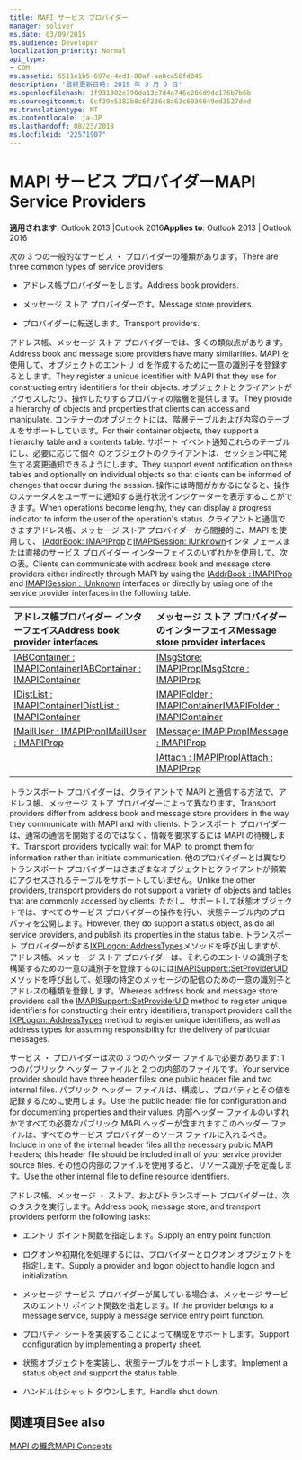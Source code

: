 ```yaml
---
title: MAPI サービス プロバイダー
manager: soliver
ms.date: 03/09/2015
ms.audience: Developer
localization_priority: Normal
api_type:
- COM
ms.assetid: 6511e1b5-697e-4ed1-80af-aa8ca56fd045
description: '最終更新日時: 2015 年 3 月 9 日'
ms.openlocfilehash: 1f931382e790da13e7d4a746e286d9dc176b7b6b
ms.sourcegitcommit: 0cf39e5382b8c6f236c8a63c6036849ed3527ded
ms.translationtype: MT
ms.contentlocale: ja-JP
ms.lasthandoff: 08/23/2018
ms.locfileid: "22571907"
---
```

# <a name="mapi-service-providers"></a><span data-ttu-id="28a34-103">MAPI サービス プロバイダー</span><span class="sxs-lookup"><span data-stu-id="28a34-103">MAPI Service Providers</span></span>

  
  
<span data-ttu-id="28a34-104">**適用されます**: Outlook 2013 |Outlook 2016</span><span class="sxs-lookup"><span data-stu-id="28a34-104">**Applies to**: Outlook 2013 | Outlook 2016</span></span> 
  
<span data-ttu-id="28a34-105">次の 3 つの一般的なサービス ・ プロバイダーの種類があります。</span><span class="sxs-lookup"><span data-stu-id="28a34-105">There are three common types of service providers:</span></span>
  
- <span data-ttu-id="28a34-106">アドレス帳プロバイダーをします。</span><span class="sxs-lookup"><span data-stu-id="28a34-106">Address book providers.</span></span>
    
- <span data-ttu-id="28a34-107">メッセージ ストア プロバイダーです。</span><span class="sxs-lookup"><span data-stu-id="28a34-107">Message store providers.</span></span>
    
- <span data-ttu-id="28a34-108">プロバイダーに転送します。</span><span class="sxs-lookup"><span data-stu-id="28a34-108">Transport providers.</span></span>
    
<span data-ttu-id="28a34-109">アドレス帳、メッセージ ストア プロバイダーでは、多くの類似点があります。</span><span class="sxs-lookup"><span data-stu-id="28a34-109">Address book and message store providers have many similarities.</span></span> <span data-ttu-id="28a34-110">MAPI を使用して、オブジェクトのエントリ id を作成するために一意の識別子を登録するとします。</span><span class="sxs-lookup"><span data-stu-id="28a34-110">They register a unique identifier with MAPI that they use for constructing entry identifiers for their objects.</span></span> <span data-ttu-id="28a34-111">オブジェクトとクライアントがアクセスしたり、操作したりするプロパティの階層を提供します。</span><span class="sxs-lookup"><span data-stu-id="28a34-111">They provide a hierarchy of objects and properties that clients can access and manipulate.</span></span> <span data-ttu-id="28a34-112">コンテナーのオブジェクトには、階層テーブルおよび内容のテーブルをサポートしています。</span><span class="sxs-lookup"><span data-stu-id="28a34-112">For their container objects, they support a hierarchy table and a contents table.</span></span> <span data-ttu-id="28a34-113">サポート イベント通知これらのテーブルにし、必要に応じて個々 のオブジェクトのクライアントは、セッション中に発生する変更通知できるようにします。</span><span class="sxs-lookup"><span data-stu-id="28a34-113">They support event notification on these tables and optionally on individual objects so that clients can be informed of changes that occur during the session.</span></span> <span data-ttu-id="28a34-114">操作には時間がかかるになると、操作のステータスをユーザーに通知する進行状況インジケーターを表示することができます。</span><span class="sxs-lookup"><span data-stu-id="28a34-114">When operations become lengthy, they can display a progress indicator to inform the user of the operation's status.</span></span> <span data-ttu-id="28a34-115">クライアントと通信できますアドレス帳、メッセージ ストア プロバイダーから間接的に、MAPI を使用して、 [IAddrBook: IMAPIProp](iaddrbookimapiprop.md)と[IMAPISession: IUnknown](imapisessioniunknown.md)インタ フェースまたは直接のサービス プロバイダー インターフェイスのいずれかを使用して、次の表。</span><span class="sxs-lookup"><span data-stu-id="28a34-115">Clients can communicate with address book and message store providers either indirectly through MAPI by using the [IAddrBook : IMAPIProp](iaddrbookimapiprop.md) and [IMAPISession : IUnknown](imapisessioniunknown.md) interfaces or directly by using one of the service provider interfaces in the following table.</span></span> 
  
|<span data-ttu-id="28a34-116">**アドレス帳プロバイダー インターフェイス**</span><span class="sxs-lookup"><span data-stu-id="28a34-116">**Address book provider interfaces**</span></span>|<span data-ttu-id="28a34-117">**メッセージ ストア プロバイダーのインターフェイス**</span><span class="sxs-lookup"><span data-stu-id="28a34-117">**Message store provider interfaces**</span></span>|
|:-----|:-----|
|[<span data-ttu-id="28a34-118">IABContainer : IMAPIContainer</span><span class="sxs-lookup"><span data-stu-id="28a34-118">IABContainer : IMAPIContainer</span></span>](iabcontainerimapicontainer.md) <br/> |[<span data-ttu-id="28a34-119">IMsgStore: IMAPIProp</span><span class="sxs-lookup"><span data-stu-id="28a34-119">IMsgStore : IMAPIProp</span></span>](imsgstoreimapiprop.md) <br/> |
|[<span data-ttu-id="28a34-120">IDistList : IMAPIContainer</span><span class="sxs-lookup"><span data-stu-id="28a34-120">IDistList : IMAPIContainer</span></span>](idistlistimapicontainer.md) <br/> |[<span data-ttu-id="28a34-121">IMAPIFolder : IMAPIContainer</span><span class="sxs-lookup"><span data-stu-id="28a34-121">IMAPIFolder : IMAPIContainer</span></span>](imapifolderimapicontainer.md) <br/> |
|[<span data-ttu-id="28a34-122">IMailUser : IMAPIProp</span><span class="sxs-lookup"><span data-stu-id="28a34-122">IMailUser : IMAPIProp</span></span>](imailuserimapiprop.md) <br/> |[<span data-ttu-id="28a34-123">IMessage: IMAPIProp</span><span class="sxs-lookup"><span data-stu-id="28a34-123">IMessage : IMAPIProp</span></span>](imessageimapiprop.md) <br/> |
| <br/> |[<span data-ttu-id="28a34-124">IAttach : IMAPIProp</span><span class="sxs-lookup"><span data-stu-id="28a34-124">IAttach : IMAPIProp</span></span>](iattachimapiprop.md) <br/> |
   
<span data-ttu-id="28a34-125">トランスポート プロバイダーは、クライアントで MAPI と通信する方法で、アドレス帳、メッセージ ストア プロバイダーによって異なります。</span><span class="sxs-lookup"><span data-stu-id="28a34-125">Transport providers differ from address book and message store providers in the way they communicate with MAPI and with clients.</span></span> <span data-ttu-id="28a34-126">トランスポート プロバイダーは、通常の通信を開始するのではなく、情報を要求するには MAPI の待機します。</span><span class="sxs-lookup"><span data-stu-id="28a34-126">Transport providers typically wait for MAPI to prompt them for information rather than initiate communication.</span></span> <span data-ttu-id="28a34-127">他のプロバイダーとは異なりトランスポート プロバイダーはさまざまなオブジェクトとクライアントが頻繁にアクセスされるテーブルをサポートしていません。</span><span class="sxs-lookup"><span data-stu-id="28a34-127">Unlike the other providers, transport providers do not support a variety of objects and tables that are commonly accessed by clients.</span></span> <span data-ttu-id="28a34-128">ただし、サポートして状態オブジェクトでは、すべてのサービス プロバイダーの操作を行い、状態テーブル内のプロパティを公開します。</span><span class="sxs-lookup"><span data-stu-id="28a34-128">However, they do support a status object, as do all service providers, and publish its properties in the status table.</span></span> <span data-ttu-id="28a34-129">トランスポート プロバイダーがする[IXPLogon::AddressTypes](ixplogon-addresstypes.md)メソッドを呼び出しますが、アドレス帳、メッセージ ストア プロバイダーは、それらのエントリの識別子を構築するための一意の識別子を登録するのには[IMAPISupport::SetProviderUID](imapisupport-setprovideruid.md)メソッドを呼び出して、処理の特定のメッセージの配信のための一意の識別子とアドレスの種類を登録します。</span><span class="sxs-lookup"><span data-stu-id="28a34-129">Whereas address book and message store providers call the [IMAPISupport::SetProviderUID](imapisupport-setprovideruid.md) method to register unique identifiers for constructing their entry identifiers, transport providers call the [IXPLogon::AddressTypes](ixplogon-addresstypes.md) method to register unique identifiers, as well as address types for assuming responsibility for the delivery of particular messages.</span></span> 
  
<span data-ttu-id="28a34-130">サービス ・ プロバイダーは次の 3 つのヘッダー ファイルで必要があります: 1 つのパブリック ヘッダー ファイルと 2 つの内部のファイルです。</span><span class="sxs-lookup"><span data-stu-id="28a34-130">Your service provider should have three header files: one public header file and two internal files.</span></span> <span data-ttu-id="28a34-131">パブリック ヘッダー ファイルは、構成し、プロパティとその値を記録するために使用します。</span><span class="sxs-lookup"><span data-stu-id="28a34-131">Use the public header file for configuration and for documenting properties and their values.</span></span> <span data-ttu-id="28a34-132">内部ヘッダー ファイルのいずれかですべての必要なパブリック MAPI ヘッダーが含まれますこのヘッダー ファイルは、すべてのサービス プロバイダーのソース ファイルに入れるべき。</span><span class="sxs-lookup"><span data-stu-id="28a34-132">Include in one of the internal header files all the necessary public MAPI headers; this header file should be included in all of your service provider source files.</span></span> <span data-ttu-id="28a34-133">その他の内部のファイルを使用すると、リソース識別子を定義します。</span><span class="sxs-lookup"><span data-stu-id="28a34-133">Use the other internal file to define resource identifiers.</span></span>
  
<span data-ttu-id="28a34-134">アドレス帳、メッセージ ・ ストア、およびトランスポート プロバイダーは、次のタスクを実行します。</span><span class="sxs-lookup"><span data-stu-id="28a34-134">Address book, message store, and transport providers perform the following tasks:</span></span>
  
- <span data-ttu-id="28a34-135">エントリ ポイント関数を指定します。</span><span class="sxs-lookup"><span data-stu-id="28a34-135">Supply an entry point function.</span></span> 
    
- <span data-ttu-id="28a34-136">ログオンや初期化を処理するには、プロバイダーとログオン オブジェクトを指定します。</span><span class="sxs-lookup"><span data-stu-id="28a34-136">Supply a provider and logon object to handle logon and initialization.</span></span> 
    
- <span data-ttu-id="28a34-137">メッセージ サービス プロバイダーが属している場合は、メッセージ サービスのエントリ ポイント関数を指定します。</span><span class="sxs-lookup"><span data-stu-id="28a34-137">If the provider belongs to a message service, supply a message service entry point function.</span></span> 
    
- <span data-ttu-id="28a34-138">プロパティ シートを実装することによって構成をサポートします。</span><span class="sxs-lookup"><span data-stu-id="28a34-138">Support configuration by implementing a property sheet.</span></span>
    
- <span data-ttu-id="28a34-139">状態オブジェクトを実装し、状態テーブルをサポートします。</span><span class="sxs-lookup"><span data-stu-id="28a34-139">Implement a status object and support the status table.</span></span> 
    
- <span data-ttu-id="28a34-140">ハンドルはシャット ダウンします。</span><span class="sxs-lookup"><span data-stu-id="28a34-140">Handle shut down.</span></span>
    
## <a name="see-also"></a><span data-ttu-id="28a34-141">関連項目</span><span class="sxs-lookup"><span data-stu-id="28a34-141">See also</span></span>



[<span data-ttu-id="28a34-142">MAPI の概念</span><span class="sxs-lookup"><span data-stu-id="28a34-142">MAPI Concepts</span></span>](mapi-concepts.md)

